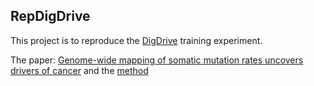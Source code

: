 ## RepDigDrive

This project is to reproduce the [DigDrive](https://github.com/maxwellsh/DIGDriver) training experiment. 

The paper: [Genome-wide mapping of somatic mutation rates uncovers drivers of cancer](https://www.nature.com/articles/s41587-022-01353-8) and the [method](https://static-content.springer.com/esm/art%3A10.1038%2Fs41587-022-01353-8/MediaObjects/41587_2022_1353_MOESM1_ESM.pdf)


